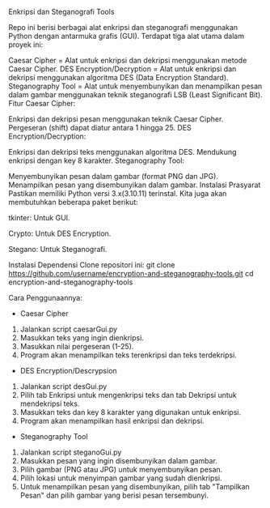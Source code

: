 Enkripsi dan Steganografi Tools

Repo ini berisi berbagai alat enkripsi dan steganografi menggunakan Python dengan antarmuka grafis (GUI). Terdapat tiga alat utama dalam proyek ini:

Caesar Cipher = Alat untuk enkripsi dan dekripsi menggunakan metode Caesar Cipher.
DES Encryption/Decryption = Alat untuk enkripsi dan dekripsi menggunakan algoritma DES (Data Encryption Standard).
Steganography Tool = Alat untuk menyembunyikan dan menampilkan pesan dalam gambar menggunakan teknik steganografi LSB (Least Significant Bit).
Fitur
Caesar Cipher:

Enkripsi dan dekripsi pesan menggunakan teknik Caesar Cipher.
Pergeseran (shift) dapat diatur antara 1 hingga 25.
DES Encryption/Decryption:

Enkripsi dan dekripsi teks menggunakan algoritma DES.
Mendukung enkripsi dengan key 8 karakter.
Steganography Tool:

Menyembunyikan pesan dalam gambar (format PNG dan JPG).
Menampilkan pesan yang disembunyikan dalam gambar.
Instalasi
Prasyarat Pastikan memiliki Python versi 3.x(3.10.11) terinstal. Kita juga akan membutuhkan beberapa paket berikut:

tkinter: Untuk GUI.

Crypto: Untuk DES Encryption.

Stegano: Untuk Steganografi.

Instalasi Dependensi
Clone repositori ini:
git clone https://github.com/username/encryption-and-steganography-tools.git
cd encryption-and-steganography-tools

Cara Penggunaannya:
- Caesar Cipher
1. Jalankan script caesarGui.py
2. Masukkan teks yang ingin dienkripsi.
3. Masukkan nilai pergeseran (1-25).
4. Program akan menampilkan teks terenkripsi dan teks terdekripsi.
- DES Encryption/Descrypsion
1. Jalankan script desGui.py
2. Pilih tab Enkripsi untuk mengenkripsi teks dan tab Dekripsi untuk mendekripsi teks.
3. Masukkan teks dan key 8 karakter yang digunakan untuk enkripsi.
4. Program akan menampilkan hasil enkripsi dan dekripsi.
- Steganography Tool
1. Jalankan script steganoGui.py
2. Masukkan pesan yang ingin disembunyikan dalam gambar.
3. Pilih gambar (PNG atau JPG) untuk menyembunyikan pesan.
4. Pilih lokasi untuk menyimpan gambar yang sudah dienkripsi.
5. Untuk menampilkan pesan yang disembunyikan, pilih tab "Tampilkan Pesan" dan pilih gambar yang berisi pesan tersembunyi.
